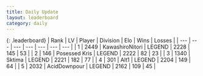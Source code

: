 ```yaml
---
title: Daily Update
layout: leaderboard
category: daily
---
```


{: .leaderboard}
| Rank | LV | Player | Division | Elo | Wins | Losses |
| --- | --- | --- | --- | --- | --- | --- |
| <span data-change="3">1</span> | 2449 | <span title="ID: 164871">KawashiroNitori</span> | LEGEND | <span data-change="40">2228</span> | <span data-change="12">145</span> | <span data-change="1">53</span> |
| <span data-change="-1">2</span> | 146 | <span title="ID: 402846">Posessed Kris</span> | LEGEND | <span data-change="14">2222</span> | <span data-change="2">82</span> | <span data-change="0">23</span> |
| <span data-change="-1">3</span> | 1340 | <span title="ID: 353063">Sktima</span> | LEGEND | <span data-change="13">2221</span> | <span data-change="2">182</span> | <span data-change="0">77</span> |
| <span data-change="-1">4</span> | 301 | <span title="ID: 443550">Alt1</span> | LEGEND | <span data-change="0">2204</span> | <span data-change="0">149</span> | <span data-change="0">64</span> |
| <span data-change="3">5</span> | 2032 | <span title="ID: 304661">AcidDownpour</span> | LEGEND | <span data-change="12">2162</span> | <span data-change="10">109</span> | <span data-change="4">45</span> |